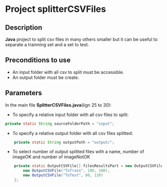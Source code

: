 # Project splitterCSVFiles

## Description
__Java__ project to split csv files in many others smaller but it can be useful to separate a trainning set and a set to test.


## Preconditions to use
* An input folder with all csv to split must be accessible.
* An output folder must be create.

## Parameters

In the main file __SplitterCSVFiles.java__(lign 25 to 30):
* To specify a relative input folder with all csv files to split:
``` JAVA
private static String sourceFolderPath = "input";
```
* To specify a relative output folder with all csv files splitted:
``` JAVA
    private static String outputPath = "output/";
```
* To select number of output splitted files with a name, number of imageOK and number of imageNotOK
``` JAVA
    private static OutputCSVFile[] filesResultsPart = new OutputCSVFile[] {
        new OutputCSVFile("ToTrain", 100, 100),
        new OutputCSVFile("ToTest", 80, 120)
    };
 ```
